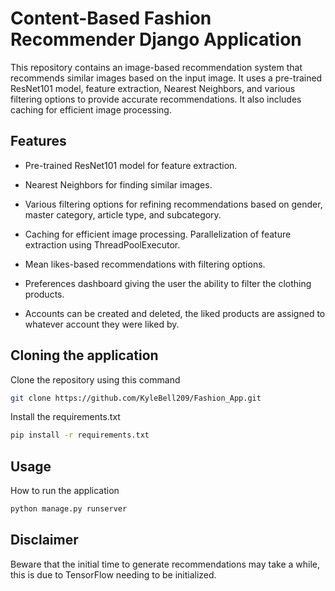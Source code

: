 # Content-Based Fashion Recommender Django Application
This repository contains an image-based recommendation system that recommends similar images based on the input image. It uses a pre-trained ResNet101 model, feature extraction, Nearest Neighbors, and various filtering options to provide accurate recommendations. It also includes caching for efficient image processing.

## Features
* Pre-trained ResNet101 model for feature extraction.

* Nearest Neighbors for finding similar images.

* Various filtering options for refining recommendations based on gender, master category, article type, and subcategory.

* Caching for efficient image processing.
Parallelization of feature extraction using ThreadPoolExecutor.

* Mean likes-based recommendations with filtering options.

* Preferences dashboard giving the user the ability to filter the clothing products.

* Accounts can be created and deleted, the liked products are assigned to whatever account they were liked by.
## Cloning the application
Clone the repository using this command
```bash
git clone https://github.com/KyleBell209/Fashion_App.git
```

Install the requirements.txt
```bash
pip install -r requirements.txt
```

## Usage
How to run the application
```bash
python manage.py runserver
```

## Disclaimer
Beware that the initial time to generate recommendations may take a while, this is due to TensorFlow needing to be initialized.